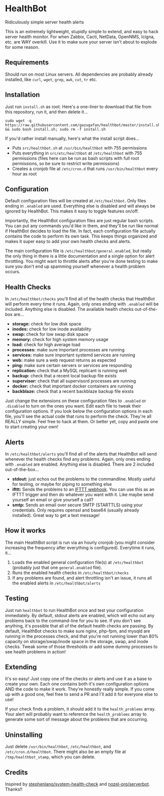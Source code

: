 # HealthBot
Ridiculously simple server health alerts

This is an extremely lightweight, stupidly simple to extend, and easy to hack server health monitor. For when Zabbix, Cacti, NetData, OpenNMS, Icigna, etc. are WAY overkill. Use it to make sure your server isn't about to explode for some reason.

## Requirements
Should run on most Linux servers. All dependencies are probably already installed, like `curl`, `wget`, `grep`, `awk`, `cut`, `tr` etc.

## Installation
Just run `install.sh` as root. Here's a one-liner to download that file from this repository, run it, and then delete it...
```
sudo wget -q https://raw.githubusercontent.com/gazugafan/healthbot/master/install.sh && sudo bash install.sh; sudo rm -f install.sh
```

If you'd rather install manually, here's what the install script does...
* Puts `src/healthbot.sh` at `/usr/bin/healthbot` with 755 permissions
* Puts everything in `src/etc/healthbot` at `/etc/healthbot` with 755 permissions (files here can be run as bash scripts with full root permissions, so be sure to restrict write permissions)
* Creates a cronjob file at `/etc/cron.d` that runs `/usr/bin/healthbot` every hour as root

## Configuration
Default configuration files will be created at `/etc/healthbot`. Only files ending in `.enabled` are used. Everything else is disabled and will always be ignored by HealthBot. This makes it easy to toggle features on/off.

Importantly, the HealthBot configuration files are just regular bash scripts. You can put any commands you'd like in them, and they'll be run like normal if HealthBot decides to load the file. In fact, each configuration file actually contains the code to perform its own task. This keeps things organized and makes it super easy to add your own health checks and alerts.

The main configuration file is `/etc/healthbot/general.enabled`, but really the only thing in there is a little documentation and a single option for alert throttling. You might want to throttle alerts after you're done testing to make sure you don't end up spamming yourself whenever a health problem occurs.

## Health Checks
In `/etc/healthbot/checks` you'll find all of the health checks that HealthBot will perform every time it runs. Again, only ones ending with `.enabled` will be included. Anything else is disabled. The available health checks out-of-the-box are...
* **storage:** check for low disk space
* **inodes:** check for low inode availability
* **swap:** check for low swap disk space
* **memory:** check for high system memory usage
* **load:** check for high average load
* **processes:** make sure important processes are running
* **services:** make sure important systemd services are running
* **web:** make sure a web request returns as expected
* **ping:** make sure certain servers or services are responding
* **replication:** check that a MySQL replicant is running well
* **backup:** check that a recent local backup file exists
* **supervisor:** check that all supervisord processes are running
* **docker:** check that important docker containers are running
* **backblaze:** check that a recent backblaze backup file eixsts

Just change the extensions on these configuration files to `.enabled` or `.disabled` to turn on the ones you want. Edit each file to tweak their configuration options. If you look below the configuration options in each file, you'll see the actual code that runs to perform the check. They're all REALLY simple. Feel free to hack at them. Or better yet, copy and paste one to start creating your own!

## Alerts
In `/etc/healthbot/alerts` you'll find all of the alerts that HealthBot will send whenever the health checks find any problems. Again, only ones ending with `.enabled` are enabled. Anything else is disabled. There are 2 included out-of-the-box...
* **stdout:** just echos out the problems to the commandline. Mostly useful for testing, or maybe for piping to something else
* **ifttt:** Sends the problems to an [IFTTT webhook](https://ifttt.com/maker_webhooks). You can use this as an IFTTT trigger and then do whatever you want with it. Like maybe send yourself an email or give yourself a call?
* **smtp:** Sends an email over secure SMTP (STARTTLS) using your credentials. Only requires openssl and base64 (usually already installed). Great way to get a text message!

## How it works
The main HealthBot script is run via an hourly cronjob (you might consider increasing the frequency after everything is configured). Everytime it runs, it...
1) Loads the enabled general configuration file(s) at `/etc/healthbot` (probably just that one `general.enabled` file).
2) Runs the enabled health checks in `/etc/healthbot/checks`
3) If any problems are found, and alert throttling isn't an issue, it runs all the enabled alerts in `/etc/healthbot/alerts`

## Testing
Just run `healthbot` to run HealthBot once and test your configuration immediately. By default, stdout alerts are enabled, which will echo out any problems back to the command-line for you to see. If you don't see anything, it's possible that all of the default health checks are passing. By default, HealthBot checks to make sure nginx, php-fpm, and mysqld are running in the processes check, and that you're not running lower than 80% capacity on storage/swap/inode space in the storage, swap, and inode checks. Tweak some of those thresholds or add some dummy processes to see health problems in action!

## Extending
It's so easy! Just copy one of the checks or alerts and use it as a base to create your own. Each one contains both it's own configuration options AND the code to make it work. They're honestly really simple. If you come up with a good one, feel free to send a PR and I'll add it for everyone else to use!

If your check finds a problem, it should add it to the `health_problems` array. Your alert will probably want to reference the `health_problems` array to generate some sort of message about the problems that are occurring.

## Uninstalling
Just delete `/usr/bin/healthbot`, `/etc/healthbot`, and `/etc/cron.d/healthbot`. There might also be an empty file at `/tmp/healthbot_stamp`, which you can delete.

## Credits
Inspired by [stephenlang/system-health-check](https://github.com/stephenlang/system-health-check) and [nozel-org/serverbot](https://github.com/nozel-org/serverbot). Thanks!!
